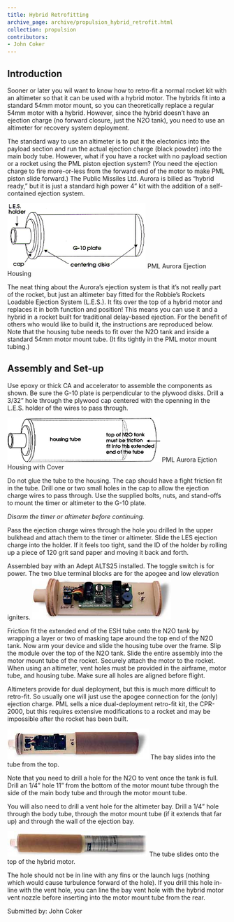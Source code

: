 ```yaml
---
title: Hybrid Retrofitting
archive_page: archive/propulsion_hybrid_retrofit.html
collection: propulsion
contributors:
- John Coker
---
```

## Introduction
Sooner or later you wil want to know how to retro-fit a normal rocket kit with an altimeter so that it can be used with a hybrid motor. The hybrids fit into a standard 54mm motor mount, so you can theoretically replace a regular 54mm motor with a hybrid. However, since the hybrid doesn’t have an ejection charge (no forward closure, just the N2O tank), you need to use an altimeter for recovery system deployment.

The standard way to use an altimeter is to put it the electonics into the payload section and run the actual ejection charge (black powder) into the main body tube. However, what if you have a rocket with no payload section or a rocket using the PML piston ejection system? (You need the ejection charge to fire more-or-less from the forward end of the motor to make PML piston slide forward.) The Public Missiles Ltd. Aurora is billed as “hybrid ready,” but it is just a standard high power 4” kit with the addition of a self-contained ejection system.

![](/images/propulsion_hybrid1.gif)
PML Aurora Ejection Housing

The neat thing about the Aurora’s ejection system is that it’s not really part of the rocket, but just an altimeter bay fitted for the Robbie’s Rockets Loadable Ejection System (L.E.S.). It fits over the top of a hybrid motor and replaces it in both function and position! This means you can use it and a hybrid in a rocket built for traditional delay-based ejection. For the benefit of others who would like to build it, the instructions are reproduced below. Note that the housing tube needs to fit over the N2O tank and inside a standard 54mm motor mount tube. (It fits tightly in the PML motor mount tubing.)

## Assembly and Set-up

Use epoxy or thick CA and accelerator to assemble the components as shown. Be sure the G-10 plate is perpendicular to the plywood disks. Drill a 3/32” hole through the plywood cap centered with the openning in the L.E.S. holder of the wires to pass through.

![](/images/propulsion_hybrid2.gif)
PML Aurora Ejction Housing with Cover

Do not glue the tube to the housing. The cap should have a fight friction fit in the tube. Drill one or two small holes in the cap to allow the ejection charge wires to pass through. Use the supplied bolts, nuts, and stand-offs to mount the timer or altimeter to the G-10 plate.

_Disarm the timer or altimeter before continuing._

Pass the ejection charge wires through the hole you drilled In the upper bulkhead and attach them to the timer or altimeter. Slide the LES ejection charge into the holder. If it feels too tight, sand the ID of the holder by rolling up a piece of 120 grit sand paper and moving it back and forth.

Assembled bay with an Adept ALTS25 installed. The toggle switch is for power. The two blue terminal blocks are for the apogee and low elevation igniters. ![](/images/propulsion_hybrid3.jpg)

Friction fit the extended end of the ESH tube onto the N2O tank by wrapping a layer or two of masking tape around the top end of the N2O tank. Now arm your device and slide the housing tube over the frame. Slip the module over the top of the N2O tank. Slide the entire assembly into the motor mount tube of the rocket. Securely attach the motor to the rocket. When using an altimeter, vent holes must be provided in the airframe, motor tube, and housing tube. Make sure all holes are aligned before flight.

Altimeters provide for dual deployment, but this is much more difficult to retro-fit. So usually one will just use the apogee connection for the (only) ejection charge. PML sells a nice dual-deployment retro-fit kit, the CPR-2000, but this requires extensive modifications to a rocket and may be impossible after the rocket has been built.

![](/images/propulsion_hybrid4.jpg)
The bay slides into the tube from the top.

Note that you need to drill a hole for the N2O to vent once the tank is full. Drill an 1/4” hole 11” from the bottom of the motor mount tube through the side of the main body tube and through the motor mount tube.

You will also need to drill a vent hole for the altimeter bay. Drill a 1/4” hole through the body tube, through the motor mount tube (if it extends that far up) and through the wall of the ejection bay.

![](/images/propulsion_hybrid5.jpg)
The tube slides onto the top of the hybrid motor.

The hole should not be in line with any fins or the launch lugs (nothing which would cause turbulence forward of the hole). If you drill this hole in-line with the vent hole, you can line the bay vent hole with the hybrid motor vent nozzle before inserting into the motor mount tube from the rear.

Submitted by: John Coker

